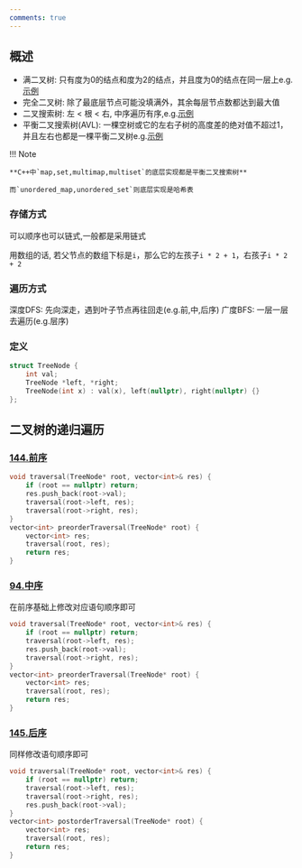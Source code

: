 ```yaml
---
comments: true
---
```


## 概述

- 满二叉树: 只有度为0的结点和度为2的结点，并且度为0的结点在同一层上e.g.[示例](https://code-thinking-1253855093.file.myqcloud.com/pics/20200806185805576.png)
- 完全二叉树: 除了最底层节点可能没填满外，其余每层节点数都达到最大值
- 二叉搜索树: 左 < 根 < 右, 中序遍历有序,e.g.[示例](https://code-thinking-1253855093.file.myqcloud.com/pics/20200806190304693.png)
- 平衡二叉搜索树(AVL): 一棵空树或它的左右子树的高度差的绝对值不超过1，并且左右也都是一棵平衡二叉树e.g.[示例](https://code-thinking-1253855093.file.myqcloud.com/pics/20200806190511967.png)

!!! Note

    **C++中`map,set,multimap,multiset`的底层实现都是平衡二叉搜索树**

    而`unordered_map,unordered_set`则底层实现是哈希表

### 存储方式

可以顺序也可以链式,一般都是采用链式

用数组的话, 若父节点的数组下标是`i`，那么它的左孩子`i * 2 + 1`，右孩子`i * 2 + 2`

### 遍历方式

深度DFS: 先向深走，遇到叶子节点再往回走(e.g.前,中,后序)
广度BFS: 一层一层去遍历(e.g.层序)

### 定义

```c++ linenums="1"
struct TreeNode {
    int val;
    TreeNode *left, *right;
    TreeNode(int x) : val(x), left(nullptr), right(nullptr) {}
};
```

## 二叉树的递归遍历

### [144.前序](https://leetcode.cn/problems/binary-tree-preorder-traversal/)

```c++ linenums="1"
void traversal(TreeNode* root, vector<int>& res) {
    if (root == nullptr) return;
    res.push_back(root->val);
    traversal(root->left, res);
    traversal(root->right, res);
}
vector<int> preorderTraversal(TreeNode* root) {
    vector<int> res;
    traversal(root, res);
    return res;
}
```

### [94.中序](https://leetcode.cn/problems/binary-tree-inorder-traversal/)

在前序基础上修改对应语句顺序即可
```c++ linenums="1"
void traversal(TreeNode* root, vector<int>& res) {
    if (root == nullptr) return;
    traversal(root->left, res);
    res.push_back(root->val);
    traversal(root->right, res);
}
vector<int> preorderTraversal(TreeNode* root) {
    vector<int> res;
    traversal(root, res);
    return res;
}
```

### [145.后序](https://leetcode.cn/problems/binary-tree-postorder-traversal/)

同样修改语句顺序即可
```c++ linenums="1"
void traversal(TreeNode* root, vector<int>& res) {
    if (root == nullptr) return;
    traversal(root->left, res);
    traversal(root->right, res);
    res.push_back(root->val);
}
vector<int> postorderTraversal(TreeNode* root) {
    vector<int> res;
    traversal(root, res);
    return res;
}
```